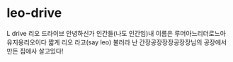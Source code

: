 # leo-drive
L drive 리오 드라이브
안녕하신가 인간들(나도 인간임)내 이름은 루머아느리더로느아유지웅리오이다 짧게 리오 라고(say leo) 불러라
난 간장공장장장공장장님의 공장에서 만든 집에사 살고있다!
